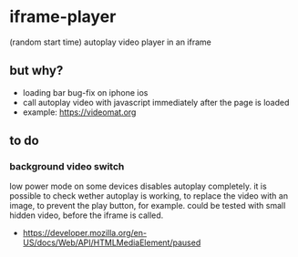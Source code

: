 # iframe-player
(random start time) autoplay video player in an iframe

## but why?
* loading bar bug-fix on iphone ios
* call autoplay video with javascript immediately after the page is loaded
* example: https://videomat.org

## to do

### background video switch
low power mode on some devices disables autoplay completely. it is possible to check wether autoplay is working, to replace the video with an image, to prevent the play button, for example. could be tested with small hidden video, before the iframe is called. 

* https://developer.mozilla.org/en-US/docs/Web/API/HTMLMediaElement/paused
